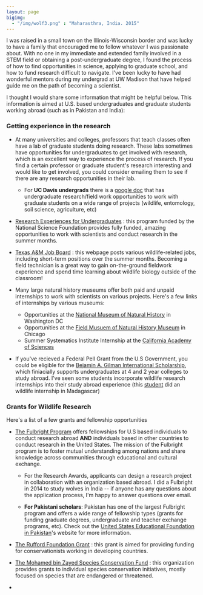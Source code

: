```yaml
---
layout: page
bigimg:
  - "/img/wolf3.png" : "Maharasthra, India. 2015"
--- 
```

I was raised in a small town on the Illinois-Wisconsin border and was lucky to have a family that encouraged me to follow whatever I was passionate about. With no one in my immediate and extended family involved in a STEM field or obtaining a post-undergraduate degree, I found the process of how to find opportunities in science, applying to graduate school, and how to fund research difficult to navigate. I've been lucky to have had wonderful mentors during my undergrad at UW Madison that have helped guide me on the path of becoming a scientist.   

I thought I would share some information that might be helpful below. This information is aimed at U.S. based undergraduates and graduate students working abroad (such as in Pakistan and India): 

### Getting experience in the research

- At many universities and colleges, professors that teach classes often have a lab of graduate students doing research. These labs sometimes have opportunities for undergraduates to get involved with research, which is an excellent way to experience the process of research. If you find a certain professor or graduate student's research interesting and would like to get involved, you could consider emailing them to see if there are any research opportunities in their lab.   

  - For **UC Davis undergrads** there is a [google doc](https://docs.google.com/spreadsheets/u/1/d/1sk-_PiYOKjV3f4sIWQuMLhef8JQiHRh8mgInhH_wAD4/edit?ouid=113616721582252285383&usp=sheets_home&ths=true) that has undergraduate research/field work opportunities to work with graduate students on a wide range of projects (wildlife, entomology, soil science, agriculture, etc)

- [Research Experiences for Undergraduates](https://www.nsf.gov/crssprgm/reu/list_result.jsp?unitid=5047) : this program funded by the National Science Foundation provides fully funded, amazing opportunities to work with scientists and conduct research in the summer months. 

- [Texas A&M Job Board](https://wfscjobs.tamu.edu/job-board/) : this webpage posts various wildlife-related jobs, including short-term positions over the summer months. Becoming a field technician is a great way to gain on-the-ground fieldwork experience and spend time learning about wildlife biology outside of the classroom! 

- Many large natural history museums offer both paid and unpaid internships to work with scientists on various projects. Here's a few links of internships by various museums: 

  - Opportunities at the [National Museum of Natural History](https://www.smithsonianofi.com/internship-opportunities/) in Washington DC
  - Opportunities at the [Field Musuem of Natural History Museum](https://www.fieldmuseum.org/about/careers/internships) in Chicago
  - Summer Systematics Institute Internship at the [California Academy of Sciences](https://www.calacademy.org/summer-systematics-institute)
  

- If you've recieved a Federal Pell Grant from the U.S Government, you could be eligible for the [Bejamin A. Gilman International Scholarship](https://www.gilmanscholarship.org/program/eligibility/), which finiacially supports undergraduates at 4 and 2 year colleges to study abroad. I've seen some students incorporate wildlife research internships into their study abroad experience (this [student](https://www.gilmanscholarship.org/2019/02/18/gilman-scholars-independent-study-in-madagascar/) did an wildlife internship in Madagascar)

### Grants for Wildlife Research 

Here's a list of a few grants and fellowship opportunities 

- [The Fulbright Program](https://us.fulbrightonline.org/) offers fellowships for U.S based individuals to conduct research abroad **AND** individuals based in other countries to conduct research in the United States. The mission of the Fulbright program is to foster mutual understanding among nations and share knowledge across communities through educational and cultural exchange.

  - For the Research Awards, applicants can design a research project in collaboration with an organization based abroad. I did a Fulbright in 2014 to study wolves in India -- if anyone has any questions about the application process, I'm happy to answer questions over email. 
  
  - **For Pakistani scholars**: Pakistan has one of the largest Fulbright program and offers a wide range of fellowship types (grants for funding graduate degrees, undergraduate and teacher exchange programs, etc). Check out the [United States Educational Foundation in Pakistan](https://www.usefpakistan.org/ProgramsHome.cfm?Tab=Programs)'s website for more information. 

- [The Rufford Foundation Grant](https://www.rufford.org/rsg/) : this grant is aimed for providing funding for conservationists working in developing countries. 

- [The Mohamed bin Zayed Species Conservation Fund](https://www.speciesconservation.org/) : this organization provides grants to individual species conservation initiatives, mostly focused on species that are endangered or threatened.



- 









